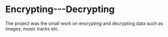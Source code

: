 # Encrypting---Decrypting
The project was the small work on encrypting and decrypting data such as images, music tracks etc.

